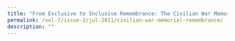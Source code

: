 ```yaml
---
title: "From Exclusive to Inclusive Remembrance: The Civilian War Memorial"
permalink: /vol-7/issue-2/jul-2011/civilian-war-memorial-remembrance/
description: ""
---
```

